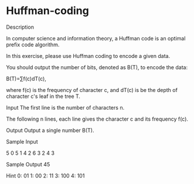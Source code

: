 # Huffman-coding

Description

In computer science and information theory, a Huffman code is an optimal prefix code algorithm.

In this exercise, please use Huffman coding to encode a given data.

You should output the number of bits, denoted as B(T), to encode the data:

B(T)=∑f(c)dT(c),

where f(c) is the frequency of character c, and dT(c) is be the depth of character c's leaf in the tree T.

 
Input
The first line is the number of characters n.

The following n lines, each line gives the character c and its frequency f(c).

Output
 Output a single number B(T).

Sample Input

5
0 5
1 4
2 6
3 2
4 3

Sample Output
45

Hint
0: 01
1: 00
2: 11
3: 100
4: 101